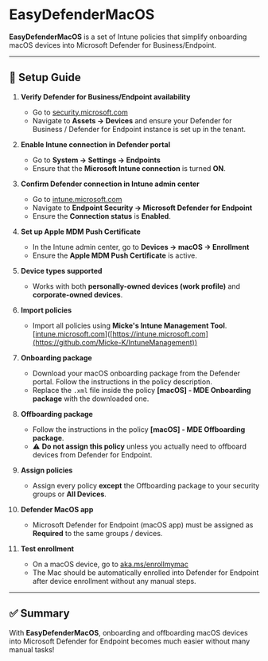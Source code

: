# EasyDefenderMacOS

**EasyDefenderMacOS** is a set of Intune policies that simplify onboarding macOS devices into Microsoft Defender for Business/Endpoint.

---

## 🚀 Setup Guide

1. **Verify Defender for Business/Endpoint availability**
   - Go to [security.microsoft.com](https://security.microsoft.com)  
   - Navigate to **Assets → Devices** and ensure your Defender for Business / Defender for Endpoint instance is set up in the tenant.

2. **Enable Intune connection in Defender portal**
   - Go to **System → Settings → Endpoints**  
   - Ensure that the **Microsoft Intune connection** is turned **ON**.

3. **Confirm Defender connection in Intune admin center**
   - Go to [intune.microsoft.com](https://intune.microsoft.com)  
   - Navigate to **Endpoint Security → Microsoft Defender for Endpoint**  
   - Ensure the **Connection status** is **Enabled**.

4. **Set up Apple MDM Push Certificate**
   - In the Intune admin center, go to **Devices → macOS → Enrollment**  
   - Ensure the **Apple MDM Push Certificate** is active.

5. **Device types supported**
   - Works with both **personally-owned devices (work profile)** and **corporate-owned devices**.

6. **Import policies**
   - Import all policies using **Micke's Intune Management Tool**. [[intune.microsoft.com](https://github.com/Micke-K/IntuneManagement)]([https://intune.microsoft.com](https://github.com/Micke-K/IntuneManagement))

7. **Onboarding package**
   - Download your macOS onboarding package from the Defender portal. Follow the instructions in the policy description.
   - Replace the `.xml` file inside the policy **[macOS] - MDE Onboarding package** with the downloaded one.  
   

8. **Offboarding package**
   - Follow the instructions in the policy **[macOS] - MDE Offboarding package**.  
   - ⚠️ **Do not assign this policy** unless you actually need to offboard devices from Defender for Endpoint.

9. **Assign policies**
   - Assign every policy **except** the Offboarding package to your security groups or **All Devices**.

10. **Defender MacOS app**
    - Microsoft Defender for Endpoint (macOS app) must be assigned as **Required** to the same groups / devices.

11. **Test enrollment**
    - On a macOS device, go to [aka.ms/enrollmymac](https://aka.ms/enrollmymac)  
    - The Mac should be automatically enrolled into Defender for Endpoint after device enrollment without any manual steps.

---

## ✅ Summary
With **EasyDefenderMacOS**, onboarding and offboarding macOS devices into Microsoft Defender for Endpoint becomes much easier without many manual tasks!
